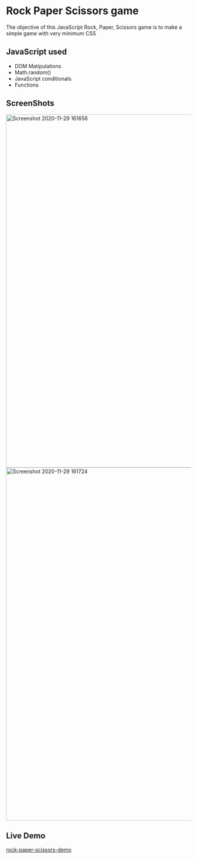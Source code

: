 # Rock Paper Scissors game
The objective of this JavaScript Rock, Paper, Scissors game is to make a simple game with very minimum CSS
## JavaScript used
* DOM Matipulations
* Math.random()
* JavaScript conditionals
* Functions
## ScreenShots
<img width="960" alt="Screenshot 2020-11-29 161656" src="https://user-images.githubusercontent.com/72983747/100541599-766b7300-325e-11eb-9e10-5427962ce3da.png">
<img width="960" alt="Screenshot 2020-11-29 161724" src="https://user-images.githubusercontent.com/72983747/100541601-79fefa00-325e-11eb-81e5-f30e788105b4.png">

## Live Demo
[rock-paper-scissors-demo](https://anarsafar.github.io/rock-paper-scissors/)

